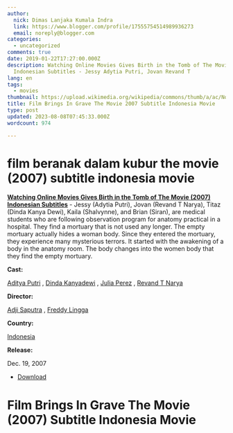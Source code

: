```yaml
---
author:
  nick: Dimas Lanjaka Kumala Indra
  link: https://www.blogger.com/profile/17555754514989936273
  email: noreply@blogger.com
categories:
  - uncategorized
comments: true
date: 2019-01-22T17:27:00.000Z
description: Watching Online Movies Gives Birth in the Tomb of The Movie 2007
  Indonesian Subtitles - Jessy Adytia Putri, Jovan Revand T
lang: en
tags:
  - movies
thumbnail: https://upload.wikimedia.org/wikipedia/commons/thumb/a/ac/No_image_available.svg/2048px-No_image_available.svg.png
title: Film Brings In Grave The Movie 2007 Subtitle Indonesia Movie
type: post
updated: 2023-08-08T07:45:33.000Z
wordcount: 974

---
```


film beranak dalam kubur the movie (2007) subtitle indonesia movie
==================================================================

**[Watching Online Movies Gives Birth in the Tomb of The Movie (2007) Indonesian Subtitles](http://webmanajemen.com/search/?q=beranak%20dalam%20kubur%20the%20movie%202007)** - Jessy (Adytia Putri), Jovan (Revand T Narya), Titaz (Dinda Kanya Dewi), Kaila (Shalvynne), and Brian (Siran), are medical students who are following observation program for anatomy practical in a hospital. They find a mortuary that is not used any longer. The empty mortuary actually hides a woman body. Since they entered the mortuary, they experience many mysterious terrors. It started with the awakening of a body in the anatomy room. The body changes into the women body that they find the empty mortuary.

**Cast:**

[Aditya Putri](http://webmanajemen.com/search/?q=cast%20aditya%20putri) , [Dinda Kanyadewi](http://webmanajemen.com/search/?q=cast%20dinda%20kanyadewi) , [Julia Perez](http://webmanajemen.com/search/?q=cast%20julia%20perez) , [Revand T Narya](http://webmanajemen.com/search/?q=cast%20revand%20t%20narya)

**Director:**

[Adji Saputra](http://webmanajemen.com/search/?q=director%20adji%20saputra) , [Freddy Lingga](http://webmanajemen.com/search/?q=director%20freddy%20lingga)

**Country:**

[Indonesia](http://webmanajemen.com/search/?q=country%20indonesia)

**Release:**

Dec. 19, 2007

*   [](https://www.webmanajemen.com/page/safelink.html?url=aHR0cDovL2xpbmtzaHJpbmsubmV0LzdVd2RZYg== "Download link 1 Breed In Grave The Movie (2007)")[Download](https://www.webmanajemen.com/page/safelink.html?url=aHR0cDovL2xpbmtzaHJpbmsubmV0LzdVd2RZYg== "Download link 1 Breed In Grave The Movie (2007)")

Film Brings In Grave The Movie (2007) Subtitle Indonesia Movie
==============================================================